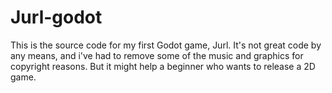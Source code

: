 # Jurl-godot

This is the source code for my first Godot game, Jurl.  It's not great code by any means, and i've had to remove some of the music and graphics for copyright reasons. But it might help a beginner who wants to release a 2D game.
